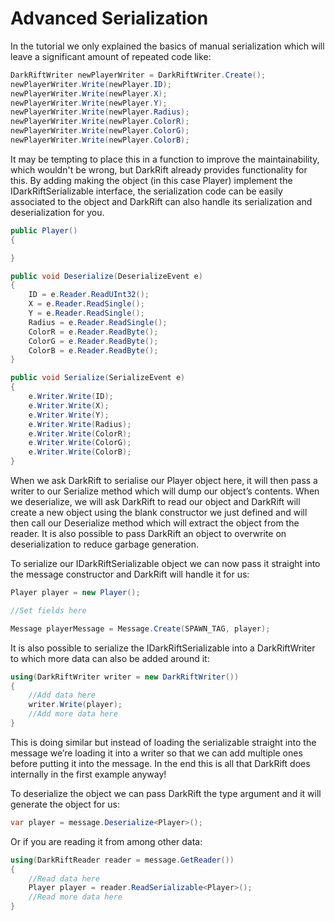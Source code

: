 # Advanced Serialization
In the tutorial we only explained the basics of manual serialization which will leave a significant amount of repeated code like:
```csharp
DarkRiftWriter newPlayerWriter = DarkRiftWriter.Create();
newPlayerWriter.Write(newPlayer.ID);
newPlayerWriter.Write(newPlayer.X);
newPlayerWriter.Write(newPlayer.Y);
newPlayerWriter.Write(newPlayer.Radius);
newPlayerWriter.Write(newPlayer.ColorR);
newPlayerWriter.Write(newPlayer.ColorG);
newPlayerWriter.Write(newPlayer.ColorB);
```
It may be tempting to place this in a function to improve the maintainability, which wouldn't be wrong, but DarkRift already provides functionality for this. By adding making the object (in this case Player) implement the IDarkRiftSerializable interface, the serialization code can be easily associated to the object and DarkRift can also handle its serialization and deserialization for you.

```csharp
public Player()
{

}

public void Deserialize(DeserializeEvent e)
{
    ID = e.Reader.ReadUInt32();
    X = e.Reader.ReadSingle();
    Y = e.Reader.ReadSingle();
    Radius = e.Reader.ReadSingle();
    ColorR = e.Reader.ReadByte();
    ColorG = e.Reader.ReadByte();
    ColorB = e.Reader.ReadByte();
}

public void Serialize(SerializeEvent e)
{
    e.Writer.Write(ID);
    e.Writer.Write(X);
    e.Writer.Write(Y);
    e.Writer.Write(Radius);
    e.Writer.Write(ColorR);
    e.Writer.Write(ColorG);
    e.Writer.Write(ColorB);
}
```
When we ask DarkRift to serialise our Player object here, it will then pass a writer to our Serialize method which will dump our object’s contents. When we deserialize, we will ask DarkRift to read our object and DarkRift will create a new object using the blank constructor we just defined and will then call our Deserialize method which will extract the object from the reader. It is also possible to pass DarkRift an object to overwrite on deserialization to reduce garbage generation.

To serialize our IDarkRiftSerializable object we can now pass it straight into the message constructor and DarkRift will handle it for us:
```csharp
Player player = new Player();

//Set fields here

Message playerMessage = Message.Create(SPAWN_TAG, player);
```
It is also possible to serialize the IDarkRiftSerializable into a DarkRiftWriter to which more data can also be added around it:
```csharp
using(DarkRiftWriter writer = new DarkRiftWriter())
{
    //Add data here
    writer.Write(player);
    //Add more data here
}
```
This is doing similar but instead of loading the serializable straight into the message we’re loading it into a writer so that we can add multiple ones before putting it into the message. In the end this is all that DarkRift does internally in the first example anyway!

To deserialize the object we can pass DarkRift the type argument and it will generate the object for us:
```csharp
var player = message.Deserialize<Player>();
```
Or if you are reading it from among other data:
```csharp
using(DarkRiftReader reader = message.GetReader())
{
    //Read data here
    Player player = reader.ReadSerializable<Player>();
    //Read more data here
}
```
